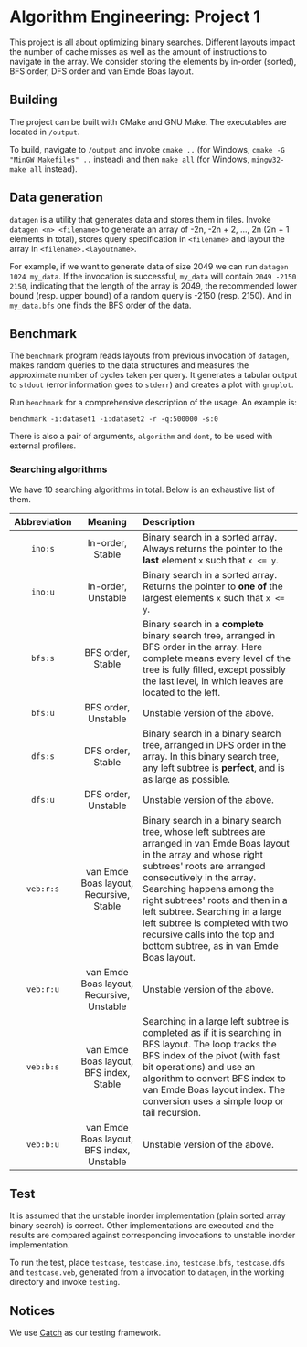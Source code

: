 # Algorithm Engineering: Project 1

This project is all about optimizing binary searches. Different layouts impact the number of cache misses as well as the amount of instructions to navigate in the array. We consider storing the elements by in-order (sorted), BFS order, DFS order and van Emde Boas layout.

## Building
The project can be built with CMake and GNU Make. The executables are located in `/output`.

To build, navigate to `/output` and invoke `cmake ..` (for Windows, `cmake -G "MinGW Makefiles" ..` instead) and then `make all` (for Windows, `mingw32-make all` instead).

## Data generation
`datagen` is a utility that generates data and stores them in files. Invoke `datagen <n> <filename>` to generate an array of -2n, -2n + 2, ..., 2n (2n + 1 elements in total), stores query specification in `<filename>` and layout the array in `<filename>.<layoutname>`.

For example, if we want to generate data of size 2049 we can run `datagen 1024 my_data`. If the invocation is successful, `my_data` will contain `2049 -2150 2150`, indicating that the length of the array is 2049, the recommended lower bound (resp. upper bound) of a random query is -2150 (resp. 2150). And in `my_data.bfs` one finds the BFS order of the data.

## Benchmark
The `benchmark` program reads layouts from previous invocation of `datagen`, makes random queries to the data structures and measures the approximate number of cycles taken per query. It generates a tabular output to `stdout` (error information goes to `stderr`) and creates a plot with `gnuplot`.

Run `benchmark` for a comprehensive description of the usage. An example is:

```
benchmark -i:dataset1 -i:dataset2 -r -q:500000 -s:0
```

There is also a pair of arguments, `algorithm` and `dont`, to be used with external profilers.

### Searching algorithms
We have 10 searching algorithms in total. Below is an exhaustive list of them.

| Abbreviation | Meaning | Description |
| :----------: | :-----: | :---------- |
| `ino:s`      | In-order, Stable | Binary search in a sorted array. Always returns the pointer to the **last** element `x` such that `x <= y`. |
| `ino:u`      | In-order, Unstable | Binary search in a sorted array. Returns the pointer to **one of** the largest elements `x` such that `x <= y`. |
| `bfs:s`      | BFS order, Stable | Binary search in a **complete** binary search tree, arranged in BFS order in the array. Here complete means every level of the tree is fully filled, except possibly the last level, in which leaves are located to the left. |
| `bfs:u`      | BFS order, Unstable | Unstable version of the above. |
| `dfs:s`      | DFS order, Stable | Binary search in a binary search tree, arranged in DFS order in the array. In this binary search tree, any left subtree is **perfect**, and is as large as possible. |
| `dfs:u`      | DFS order, Unstable | Unstable version of the above. |
| `veb:r:s`    | van Emde Boas layout, Recursive, Stable | Binary search in a binary search tree, whose left subtrees are arranged in van Emde Boas layout in the array and whose right subtrees' roots are arranged consecutively in the array. Searching happens among the right subtrees' roots and then in a left subtree. Searching in a large left subtree is completed with two recursive calls into the top and bottom subtree, as in van Emde Boas layout. |
| `veb:r:u`    | van Emde Boas layout, Recursive, Unstable | Unstable version of the above. |
| `veb:b:s`    | van Emde Boas layout, BFS index, Stable | Searching in a large left subtree is completed as if it is searching in BFS layout. The loop tracks the BFS index of the pivot (with fast bit operations) and use an algorithm to convert BFS index to van Emde Boas layout index. The conversion uses a simple loop or tail recursion. |
| `veb:b:u`    | van Emde Boas layout, BFS index, Unstable | Unstable version of the above. |

## Test
It is assumed that the unstable inorder implementation (plain sorted array binary search) is correct. Other implementations are executed and the results are compared against corresponding invocations to unstable inorder implementation.

To run the test, place `testcase`, `testcase.ino`, `testcase.bfs`, `testcase.dfs` and `testcase.veb`, generated from a invocation to `datagen`, in the working directory and invoke `testing`.

## Notices
We use [Catch](https://github.com/philsquared/Catch) as our testing framework.
